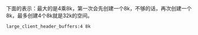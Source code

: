下面的表示：最大的是4乘8k，第一次会先创建一个8k，不够的话，再次创建一个8k，最多创建4个8k就是32k的空间。
```nginx
large_client_header_buffers:4 8k
```
